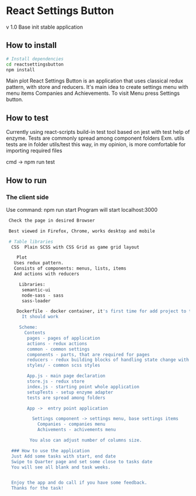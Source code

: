# React Settings Button

v 1.0
 Base init stable application


##  How to install

```bash
# Install dependencies
cd reactsettingsbutton
npm install
```

Main plot
 React Settings Button is an application that uses classical redux pattern, with store and reducers.
 It's main idea to create settings menu with menu items Companies and Achievements.
 To visit Menu press Settings button.

## How to test
Currently using react-scripts build-in test tool based on jest with test help of enzyme.
Tests are commonly spread among component folders
Exm. utils tests are in folder  utils/test this way, in my opinion, is more comfortable for importing
required files

cmd -> npm run test


## How to run

### The client side
Use command: npm run start
Program will start localhost:3000


```bash
 Check the page in desired Browser

 Best viewed in Firefox, Chrome, works desktop and mobile

 # Table libraries
  CSS  Plain SCSS with CSS Grid as game grid layout

	Plot
   Uses redux pattern.
   Consists of components: menus, lists, items
   And actions with reducers

     Libraries:
	  semantic-ui
	  node-sass - sass
	  sass-loader

    Dockerfile - docker container, it's first time for add project to this type of file
      It should work

     Scheme:
	   Contents
	    pages - pages of application
	    actions - redux actions
		common - common settings
	    components - parts, that are required for pages
	    reducers - redux building blocks of handling state change with business logic (gets data from server)
		styles/ - common scss styles

		App.js - main page declaration
	    store.js - redux store
	    index.js - starting point whole application
	    setupTests - setup enzyme adapter
		tests are spread among folders

		App ->  entry point application

		  Settings component -> settings menu, base settings items
		    Companies - companies menu
		    Achivements - achivements menu

		 You also can adjust number of columns size.

  ### How to use the application
  Just Add some tasks with start, end date
  Swipe to Quarter page and set some close to tasks date
  You will see all blank and task weeks.


  Enjoy the app and do call if you have some feedback.
  Thanks for the task!

